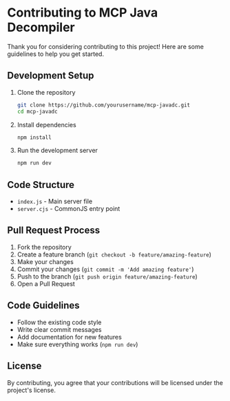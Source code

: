 # Contributing to MCP Java Decompiler

Thank you for considering contributing to this project! Here are some guidelines to help you get started.

## Development Setup

1. Clone the repository
   ```bash
   git clone https://github.com/yourusername/mcp-javadc.git
   cd mcp-javadc
   ```

2. Install dependencies
   ```bash
   npm install
   ```

3. Run the development server
   ```bash
   npm run dev
   ```

## Code Structure

- `index.js` - Main server file
- `server.cjs` - CommonJS entry point

## Pull Request Process

1. Fork the repository
2. Create a feature branch (`git checkout -b feature/amazing-feature`)
3. Make your changes
4. Commit your changes (`git commit -m 'Add amazing feature'`)
5. Push to the branch (`git push origin feature/amazing-feature`)
6. Open a Pull Request

## Code Guidelines

- Follow the existing code style
- Write clear commit messages
- Add documentation for new features
- Make sure everything works (`npm run dev`)

## License

By contributing, you agree that your contributions will be licensed under the project's license.